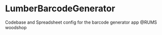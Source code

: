 # LumberBarcodeGenerator
Codebase and Spreadsheet config for the barcode generator app @RUMS woodshop
